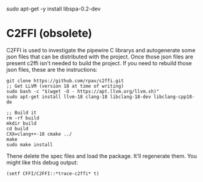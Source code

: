 


sudo apt-get -y install libspa-0.2-dev



# C2FFI (obsolete)

C2FFI is used to investigate the pipewire C librarys and autogenerate
some json files that can be distributed with the project.  Once those json
files are present c2ffi isn't needed to build the project.  If you need to
rebuild those json files, these are the instructions:

    git clone https://github.com/rpav/c2ffi.git
    ;; Get LLVM (version 18 at time of writing)
    sudo bash -c "$(wget -O - https://apt.llvm.org/llvm.sh)"
    sudo apt-get install llvm-18 clang-18 libclang-18-dev libclang-cpp18-de
    
    ;; Build it
    rm -rf build
    mkdir build
    cd build
    CXX=clang++-18 cmake ../
    make
    sudo make install

Thene delete the spec files and load the package. It'll regenerate them. You might like this debug output:
    
    (setf CFFI/C2FFI::*trace-c2ffi* t)
